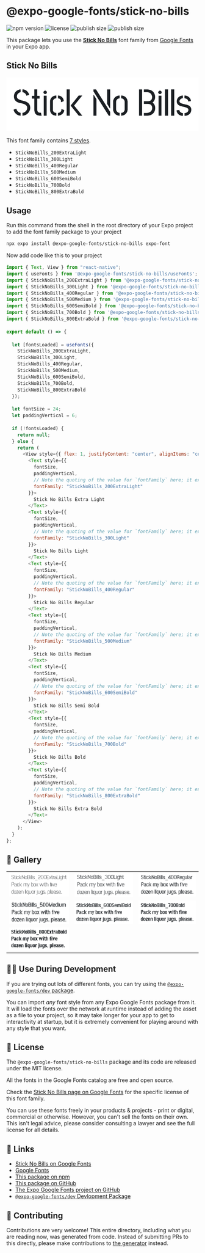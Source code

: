 # @expo-google-fonts/stick-no-bills

![npm version](https://flat.badgen.net/npm/v/@expo-google-fonts/stick-no-bills)
![license](https://flat.badgen.net/github/license/expo/google-fonts)
![publish size](https://flat.badgen.net/packagephobia/install/@expo-google-fonts/stick-no-bills)
![publish size](https://flat.badgen.net/packagephobia/publish/@expo-google-fonts/stick-no-bills)

This package lets you use the [**Stick No Bills**](https://fonts.google.com/specimen/Stick+No+Bills) font family from [Google Fonts](https://fonts.google.com/) in your Expo app.

## Stick No Bills

![Stick No Bills](./font-family.png)

This font family contains [7 styles](#-gallery).

- `StickNoBills_200ExtraLight`
- `StickNoBills_300Light`
- `StickNoBills_400Regular`
- `StickNoBills_500Medium`
- `StickNoBills_600SemiBold`
- `StickNoBills_700Bold`
- `StickNoBills_800ExtraBold`

## Usage

Run this command from the shell in the root directory of your Expo project to add the font family package to your project

```sh
npx expo install @expo-google-fonts/stick-no-bills expo-font
```

Now add code like this to your project

```js
import { Text, View } from "react-native";
import { useFonts } from '@expo-google-fonts/stick-no-bills/useFonts';
import { StickNoBills_200ExtraLight } from '@expo-google-fonts/stick-no-bills/200ExtraLight';
import { StickNoBills_300Light } from '@expo-google-fonts/stick-no-bills/300Light';
import { StickNoBills_400Regular } from '@expo-google-fonts/stick-no-bills/400Regular';
import { StickNoBills_500Medium } from '@expo-google-fonts/stick-no-bills/500Medium';
import { StickNoBills_600SemiBold } from '@expo-google-fonts/stick-no-bills/600SemiBold';
import { StickNoBills_700Bold } from '@expo-google-fonts/stick-no-bills/700Bold';
import { StickNoBills_800ExtraBold } from '@expo-google-fonts/stick-no-bills/800ExtraBold';

export default () => {

  let [fontsLoaded] = useFonts({
    StickNoBills_200ExtraLight, 
    StickNoBills_300Light, 
    StickNoBills_400Regular, 
    StickNoBills_500Medium, 
    StickNoBills_600SemiBold, 
    StickNoBills_700Bold, 
    StickNoBills_800ExtraBold
  });

  let fontSize = 24;
  let paddingVertical = 6;

  if (!fontsLoaded) {
    return null;
  } else {
    return (
      <View style={{ flex: 1, justifyContent: "center", alignItems: "center" }}>
        <Text style={{
          fontSize,
          paddingVertical,
          // Note the quoting of the value for `fontFamily` here; it expects a string!
          fontFamily: "StickNoBills_200ExtraLight"
        }}>
          Stick No Bills Extra Light
        </Text>
        <Text style={{
          fontSize,
          paddingVertical,
          // Note the quoting of the value for `fontFamily` here; it expects a string!
          fontFamily: "StickNoBills_300Light"
        }}>
          Stick No Bills Light
        </Text>
        <Text style={{
          fontSize,
          paddingVertical,
          // Note the quoting of the value for `fontFamily` here; it expects a string!
          fontFamily: "StickNoBills_400Regular"
        }}>
          Stick No Bills Regular
        </Text>
        <Text style={{
          fontSize,
          paddingVertical,
          // Note the quoting of the value for `fontFamily` here; it expects a string!
          fontFamily: "StickNoBills_500Medium"
        }}>
          Stick No Bills Medium
        </Text>
        <Text style={{
          fontSize,
          paddingVertical,
          // Note the quoting of the value for `fontFamily` here; it expects a string!
          fontFamily: "StickNoBills_600SemiBold"
        }}>
          Stick No Bills Semi Bold
        </Text>
        <Text style={{
          fontSize,
          paddingVertical,
          // Note the quoting of the value for `fontFamily` here; it expects a string!
          fontFamily: "StickNoBills_700Bold"
        }}>
          Stick No Bills Bold
        </Text>
        <Text style={{
          fontSize,
          paddingVertical,
          // Note the quoting of the value for `fontFamily` here; it expects a string!
          fontFamily: "StickNoBills_800ExtraBold"
        }}>
          Stick No Bills Extra Bold
        </Text>
      </View>
    );
  }
};
```

## 🔡 Gallery


||||
|-|-|-|
|![StickNoBills_200ExtraLight](./200ExtraLight/StickNoBills_200ExtraLight.ttf.png)|![StickNoBills_300Light](./300Light/StickNoBills_300Light.ttf.png)|![StickNoBills_400Regular](./400Regular/StickNoBills_400Regular.ttf.png)||
|![StickNoBills_500Medium](./500Medium/StickNoBills_500Medium.ttf.png)|![StickNoBills_600SemiBold](./600SemiBold/StickNoBills_600SemiBold.ttf.png)|![StickNoBills_700Bold](./700Bold/StickNoBills_700Bold.ttf.png)||
|![StickNoBills_800ExtraBold](./800ExtraBold/StickNoBills_800ExtraBold.ttf.png)||||


## 👩‍💻 Use During Development

If you are trying out lots of different fonts, you can try using the [`@expo-google-fonts/dev` package](https://github.com/expo/google-fonts/tree/master/font-packages/dev#readme).

You can import _any_ font style from any Expo Google Fonts package from it. It will load the fonts over the network at runtime instead of adding the asset as a file to your project, so it may take longer for your app to get to interactivity at startup, but it is extremely convenient for playing around with any style that you want.


## 📖 License

The `@expo-google-fonts/stick-no-bills` package and its code are released under the MIT license.

All the fonts in the Google Fonts catalog are free and open source.

Check the [Stick No Bills page on Google Fonts](https://fonts.google.com/specimen/Stick+No+Bills) for the specific license of this font family.

You can use these fonts freely in your products & projects - print or digital, commercial or otherwise. However, you can't sell the fonts on their own. This isn't legal advice, please consider consulting a lawyer and see the full license for all details.

## 🔗 Links

- [Stick No Bills on Google Fonts](https://fonts.google.com/specimen/Stick+No+Bills)
- [Google Fonts](https://fonts.google.com/)
- [This package on npm](https://www.npmjs.com/package/@expo-google-fonts/stick-no-bills)
- [This package on GitHub](https://github.com/expo/google-fonts/tree/master/font-packages/stick-no-bills)
- [The Expo Google Fonts project on GitHub](https://github.com/expo/google-fonts)
- [`@expo-google-fonts/dev` Devlopment Package](https://github.com/expo/google-fonts/tree/master/font-packages/dev)

## 🤝 Contributing

Contributions are very welcome! This entire directory, including what you are reading now, was generated from code. Instead of submitting PRs to this directly, please make contributions to [the generator](https://github.com/expo/google-fonts/tree/master/packages/generator) instead.
